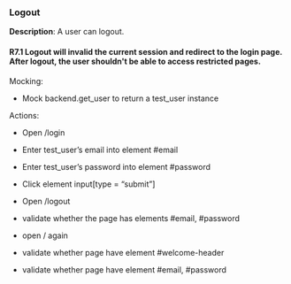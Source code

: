 ### Logout

**Description**: A user can logout.


#### R7.1 Logout will invalid the current session and redirect to the login page. After logout, the user shouldn't be able to access restricted pages.

Mocking:
- Mock backend.get_user to return a test_user instance

Actions:

- Open /login

- Enter test_user’s email into element #email

- Enter test_user’s password into element #password

- Click element input[type = “submit”]

- Open /logout

- validate whether the page has elements #email, #password

- open / again

- validate whether page have element #welcome-header

- validate whether page have element #email, #password
